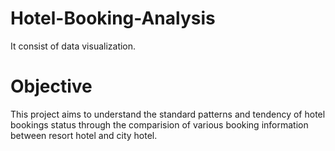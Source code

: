 # Hotel-Booking-Analysis
It consist of data visualization.

# Objective
This project aims to understand the standard patterns and tendency of hotel bookings status through the comparision of various booking information between resort hotel and city hotel.

